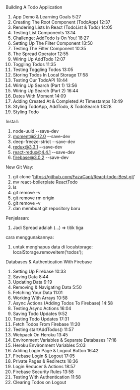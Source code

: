  Building A Todo Application

1. App Demo & Learning Goals 5:27
2. Creating The Root Component (TodoApp) 12:37
3. Rendering Lists In React (TodoList & Todo) 14:05
4. Testing List Components 13:14
5. Challenge: AddTodo Is On You! 18:27
6. Setting Up The Filter Component 13:50
7. Testing The Filter Component 10:35
8. The Spread Operator 12:55
9. Wiring Up AddTodo 12:07
10. Toggling Todos 11:35
11. Testing Toggling Todos 13:05
12. Storing Todos In Local Storage 17:58
13. Testing Our TodoAPI 18:44
14. Wiring Up Search (Part 1) 13:56
15. Wiring Up Search (Part 2) 16:44
16. Dates With Moment 14:09
17. Adding Created At & Completed At Timestamps 18:49
18. Styling TodoApp, AddTodo, & TodoSearch 13:28
19. Styling Todo 

Install:
1. node-uuid --save-dev
2. moment@2.12.0 --save-dev
3. deep-freeze-strict --save-dev
4. redux@3.3.1 --save-dev
5. react-redux@4.4.1 --save-dev
6. firebase@3.0.2 --save-dev

New Git Way:

1. git clone 'https://github.com/FazaCapt/React-todo-Best.git'
2. mv react-boilerplate ReactTodo
3. ls
4. git remove -v
5. git remove rm origin
6. git remove -v
7. dan membuat git repository baru

Penjelasan:
1. Jadi Spread adalah (...) => titik tiga

cara menggunakannya:

1. untuk menghapus data di localstorage: localStorage.removeItem('todos');


 Databases & Authentication With Firebase

1. Setting Up Firebase 10:33
2. Saving Data 8:44
3. Updating Data 9:19
4. Removing & Navigating Data 5:50
5. Fetching Your Data 11:01
6. Working With Arrays 10:58
7. Async Actions (Adding Todos To Firebase) 14:58
8. Testing Async Actions 16:04
9. Saving Todo Updates 9:52
10. Testing Todo Updates 17:31
11. Fetch Todos From Firebase 11:20
12. Testing startAddTodos() 11:57
13. Webpack On Heroku 13:45
14. Environment Variables & Separate Databases 17:18
15. Heroku Environment Variables 5:03
16. Adding Login Page & Logout Button 16:42
17. Firebase Login & Logout 17:05
18. Private Pages & Redirects 16:36
19. Login Reducer & Actions 18:57
20. Firebase Security Rules 13:58
21. Testing With Authentication 11:58
22. Clearing Todos on Logout 